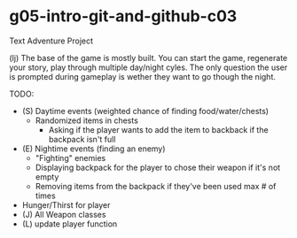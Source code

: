 # g05-intro-git-and-github-c03

Text Adventure Project

(lj) The base of the game is mostly built. You can start the game, regenerate your story, play through multiple day/night cyles. The only question the user is prompted during gameplay is wether they want to go though the night.

TODO:
- (S) Daytime events (weighted chance of finding food/water/chests)
    - Randomized items in chests
        - Asking if the player wants to add the item to backback if the backpack isn't full
- (E) Nightime events (finding an enemy)
    - "Fighting" enemies
    - Displaying backpack for the player to chose their weapon if it's not empty
    - Removing items from the backpack if they've been used max # of times
- Hunger/Thirst for player
- (J) All Weapon classes
- (L) update player function
